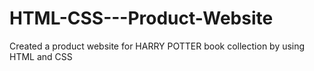 # HTML-CSS---Product-Website
Created a product website for HARRY POTTER book collection 
by using HTML and CSS
